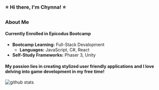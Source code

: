 ### ⭐️ Hi there, I'm Chynna! ⭐️

### About Me
#### **Currently Enrolled in Epicodus Bootcamp**
- **Bootcamp Learning:** Full-Stack Devalopment
  - **Languages:** JavaScript, C#, React
- **Self-Study Frameworks:** Phaser 3, Unity

#### My passion lies in creating stylized user friendly applications and I love delving into game development in my free time!

![github stats](https://github-readme-stats.vercel.app/api?username=chynnalew&show_icons=true_color=fff&icon_color=79ff97&text_color=9f9f9f&bg_color=151515)
